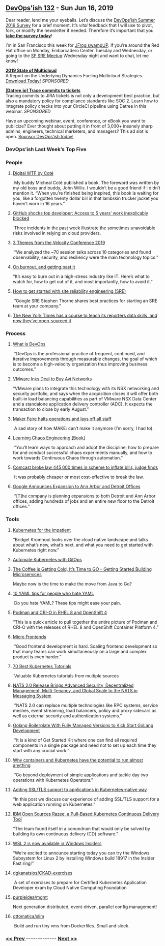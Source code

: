 ## [DevOps'ish 132](https://devopsish.com/132) - Sun Jun 16, 2019

Dear reader, lend me your eyeballs. Let’s discuss the <a href="https://devopsi.sh/survey">DevOps’ish Summer 2019 Survey</a> for a brief moment. It’s <em>vital</em> feedback that I will use to pivot, fork, or modify the newsletter if needed. Therefore it’s important that you <a href="https://devopsi.sh/survey"><strong>take the survey today</strong></a>!

I’m in San Francisco this week for <a href="https://swampup2019.sched.com/event/Nd9K/the-dark-side-of-devops">JFrog swampUP</a>. If you’re around the Red Hat office on Monday, Embarcadero Center Tuesday and Wednesday, or going to the <a href="https://www.meetup.com/San-Francisco-Reliability-Engineering/events/260864518/">SF SRE Meetup</a> Wednesday night and want to chat, let me know!

<a href="https://turbonomic.com/state-of-multicloud/?utm_campaign=7012o000001oRz6AAE"><strong>2019 State of Multicloud</strong></a><br/>A Report on the Underlying Dynamics Fueling Multicloud Strategies. <a href="https://turbonomic.com/state-of-multicloud/?utm_campaign=7012o000001oRz6AAE">Download Today!</a> <em>SPONSORED</em>

<a href="https://try.datree.io/trace-commits-to-tickets"><strong>[Datree.io] Trace commits to tickets</strong></a><br/>Tracing commits to JIRA tickets is not only a development best practice, but also a mandatory policy for compliance standards like SOC 2. Learn how to integrate policy checks into your CircleCI pipeline using Datree in this webinar. <em>SPONSORED</em>

Have an upcoming webinar, event, conference, or eBook you want to publicize? Ever thought about putting it in front of 3,000+ insanely sharp admins, engineers, technical marketers, and managers? This ad slot is open. <a href="https://devopsish.com/sponsor/">Sponsor DevOps’ish today!</a>

### DevOps’ish Last Week’s Top Five

### People

1. [Digital WTF by Coté](https://leanpub.com/digitalwtf)

     My buddy Micheal Coté published a book. The foreword was written by my old boss and buddy, John Willis. I wouldn’t be a good friend if I didn’t mention it. “When you’re finished being inspired, this book is waiting for you, like a forgotten twenty dollar bill in that lambskin trucker jacket you haven’t worn in 16 years.”
1. [GitHub shocks top developer: Access to 5 years’ work inexplicably blocked](https://www.zdnet.com/article/github-shocks-top-developer-access-to-5-years-work-inexplicably-blocked/)

     Three incidents in the past week illustrate the sometimes unavoidable risks involved in relying on cloud providers.
1. [3 Themes from the Velocity Conference 2019](https://medium.com/memory-leak/3-themes-from-the-velocity-conference-2019-e5165d4afb97)

     ”We analyzed the ~70 session talks across 10 categories and found observability, security, and resiliency were the main technology topics.”
1. [On burnout, and getting past it](https://www.redhat.com/sysadmin/burnout-and-getting-past-it)

     “It’s easy to burn out in a high-stress industry like IT. Here’s what to watch for, how to get out of it, and most importantly, how to avoid it.”
1. [How to get started with site reliability engineering (SRE)](https://www.oreilly.com/ideas/how-to-get-started-with-site-reliability-engineering-sre)

     ”Google SRE Stephen Thorne shares best practices for starting an SRE team at your company.”
1. [The New York Times has a course to teach its reporters data skills, and now they’ve open-sourced it](https://www.niemanlab.org/2019/06/the-new-york-times-has-a-course-to-teach-its-reporters-data-skills-and-now-theyve-open-sourced-it/)

    
### Process

1. [What is DevOps](https://devopsish.com/what-is-devops/)

     ”DevOps is the professional practice of frequent, continued, and iterative improvements through measurable changes, the goal of which is to become a high-velocity organization thus improving business outcomes.”
1. [VMware Inks Deal to Buy Avi Networks](https://www.sdxcentral.com/articles/news/vmware-inks-deal-to-buys-avi-networks/2019/06/)

     “VMware plans to integrate this technology with its NSX networking and security portfolio, and says when the acquisition closes it will offer both built-in load balancing capabilities as part of VMware NSX Data Center and a standalone application delivery controller (ADC). It expects the transaction to close by early August.”
1. [Maker Faire halts operations and lays off all staff](https://techcrunch.com/2019/06/07/make-magazine-maker-media-layoffs/)

     A sad story of how MAKE: can’t make it anymore (I’m sorry, I had to).
1. [Learning Chaos Engineering [Book]](https://www.oreilly.com/library/view/learning-chaos-engineering/9781492050995/)

     ”You’ll learn ways to approach and adopt the discipline, how to prepare for and conduct successful chaos experiments manually, and how to work towards Continuous Chaos through automation.”
1. [Comcast broke law 445,000 times in scheme to inflate bills, judge finds](https://arstechnica.com/tech-policy/2019/06/comcast-broke-law-445000-times-in-scheme-to-inflate-bills-judge-finds/)

     It was probably cheaper or most cost-effective to break the law.
1. [Google Announces Expansion to Ann Arbor and Detroit Offices](https://cronicle.press/2019/06/11/google-announces-expansion-to-ann-arbor-and-detroit-offices/)

     ”[T]he company is planning expansions to both Detroit and Ann Arbor offices, adding hundreds of jobs and an entire new floor to the Detroit offices.”
### Tools

1. [Kubernetes for the impatient](https://www.oreilly.com/ideas/kubernetes-for-the-impatient)

     “Bridget Kromhout looks over the cloud native landscape and talks about what’s new, what’s next, and what you need to get started with Kubernetes right now.”
1. [Automate Kubernetes with GitOps](https://www.weave.works/blog/automate-kubernetes-with-gitops)

    
1. [The Coffee is Getting Cold, It’s Time to GO – Getting Started Building Microservices](https://keithtenzer.com/2019/06/13/the-coffee-is-getting-cold-its-time-to-go-getting-started-building-microservice/)

     Maybe now is the time to make the move from Java to Go?
1. [10 YAML tips for people who hate YAML](https://www.redhat.com/sysadmin/yaml-tips)

     Do you hate YAML? These tips might ease your pain.
1. [Podman and CRI-O in RHEL 8 and OpenShift 4](http://crunchtools.com/podman-and-cri-o-in-rhel-8-and-openshift-4/)

     “This is a quick article to pull together the entire picture of Podman and CRI-O with the releases of RHEL 8 and OpenShift Container Platform 4.”
1. [Micro Frontends](https://martinfowler.com/articles/micro-frontends.html)

     ”Good frontend development is hard. Scaling frontend development so that many teams can work simultaneously on a large and complex product is even harder.”
1. [70 Best Kubernetes Tutorials](https://www.aquasec.com/wiki/display/containers/70+Best+Kubernetes+Tutorials)

     Valuable Kubernetes tutorials from multiple sources
1. [NATS 2.0 Release Brings Advanced Security, Decentralized Management, Multi-Tenancy, and Global Scale to the NATS.io Messaging System](https://www.businesswire.com/news/home/20190610005140/en/NATS-2.0-Release-Brings-Advanced-Security-Decentralized)

     ”NATS 2.0 can replace multiple technologies like RPC systems, service meshes, event streaming, load balancers, policy and proxy sidecars as well as external security and authentication systems.”
1. [Golang Boilerplate With Fully Managed Versions to Kick Start GoLang Development](https://ednsquare.com/story/golang-boilerplate-with-fully-managed-versions-to-kick-start-golang-development------M6fVBF)

     ”It is a kind of Get Started Kit where one can find all required components in a single package and need not to set up each time they start with any crucial work.”
1. [Why containers and Kubernetes have the potential to run almost anything](https://opensource.com/article/19/6/kubernetes-potential-run-anything)

     ”Go beyond deployment of simple applications and tackle day two operations with Kubernetes Operators.”
1. [Adding SSL/TLS support to applications in Kubernetes-native way](https://medium.com/@cloudark/adding-ssl-tls-support-to-applications-in-kubernetes-native-way-dd31f016ac5e)

     “In this post we discuss our experience of adding SSL/TLS support for a web application running on Kubernetes.”
1. [IBM Open Sources Razee, a Pull-Based Kubernetes Continuous Delivery Tool](https://thenewstack.io/ibm-open-sources-razee-a-pull-based-kubernetes-continuous-delivery-tool/)

     “The team found itself in a conundrum that would only be solved by building its own continuous delivery (CD) software.”
1. [WSL 2 is now available in Windows Insiders](https://devblogs.microsoft.com/commandline/wsl-2-is-now-available-in-windows-insiders/)

     “We’re excited to announce starting today you can try the Windows Subsystem for Linux 2 by installing Windows build 18917 in the Insider Fast ring!”
1. [dgkanatsios/CKAD-exercises](https://github.com/dgkanatsios/CKAD-exercises)

     A set of exercises to prepare for Certified Kubernetes Application Developer exam by Cloud Native Computing Foundation
1. [purpleidea/mgmt](https://github.com/purpleidea/mgmt)

     Next generation distributed, event-driven, parallel config management!
1. [ottomatica/slim](https://github.com/ottomatica/slim)

     Build and run tiny vms from Dockerfiles. Small and sleek.

### [ << Prev ](devopsweekly-131.md) ------------- [ Next >> ](devopsweekly-133.md)